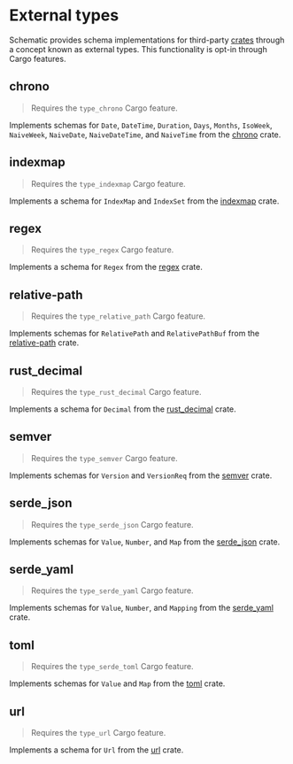 # External types

Schematic provides schema implementations for third-party [crates](https://crates.io) through a
concept known as external types. This functionality is opt-in through Cargo features.

## chrono

> Requires the `type_chrono` Cargo feature.

Implements schemas for `Date`, `DateTime`, `Duration`, `Days`, `Months`, `IsoWeek`, `NaiveWeek`,
`NaiveDate`, `NaiveDateTime`, and `NaiveTime` from the [chrono](https://crates.io/crates/chrono)
crate.

## indexmap

> Requires the `type_indexmap` Cargo feature.

Implements a schema for `IndexMap` and `IndexSet` from the
[indexmap](https://crates.io/crates/indexmap) crate.

## regex

> Requires the `type_regex` Cargo feature.

Implements a schema for `Regex` from the [regex](https://crates.io/crates/regex) crate.

## relative-path

> Requires the `type_relative_path` Cargo feature.

Implements schemas for `RelativePath` and `RelativePathBuf` from the
[relative-path](https://crates.io/crates/relative-path) crate.

## rust_decimal

> Requires the `type_rust_decimal` Cargo feature.

Implements a schema for `Decimal` from the [rust_decimal](https://crates.io/crates/rust_decimal)
crate.

## semver

> Requires the `type_semver` Cargo feature.

Implements schemas for `Version` and `VersionReq` from the [semver](https://crates.io/crates/semver)
crate.

## serde_json

> Requires the `type_serde_json` Cargo feature.

Implements schemas for `Value`, `Number`, and `Map` from the
[serde_json](https://crates.io/crates/serde_json) crate.

## serde_yaml

> Requires the `type_serde_yaml` Cargo feature.

Implements schemas for `Value`, `Number`, and `Mapping` from the
[serde_yaml](https://crates.io/crates/serde_yaml) crate.

## toml

> Requires the `type_serde_toml` Cargo feature.

Implements schemas for `Value` and `Map` from the [toml](https://crates.io/crates/toml) crate.

## url

> Requires the `type_url` Cargo feature.

Implements a schema for `Url` from the [url](https://crates.io/crates/url) crate.
